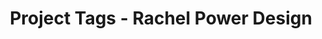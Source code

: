 ---
title: "Project Tags - Rachel Power Design"
description: "Browse interior design projects by tags. Find inspiration for specific design elements, styles, and room types from our completed work across the South East UK."
heading: "Tags"
---